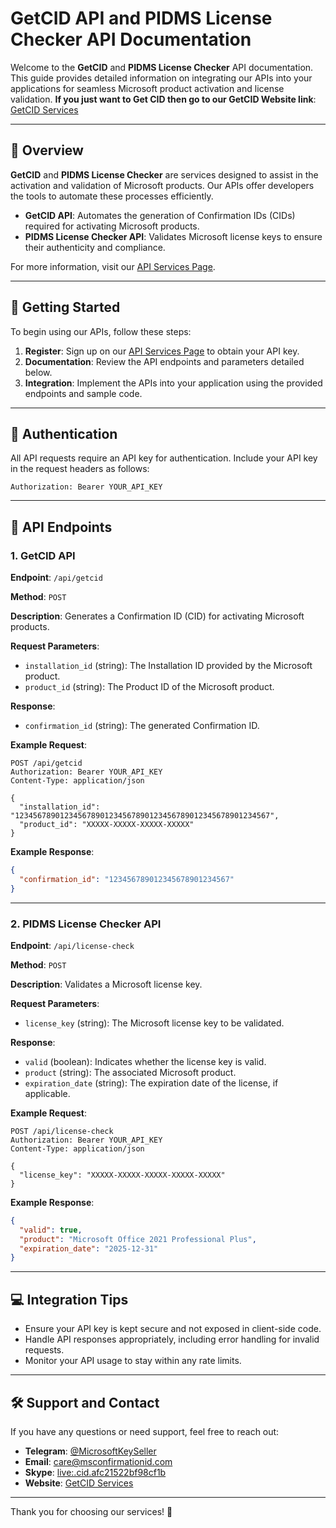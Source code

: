 # GetCID API and PIDMS License Checker API Documentation

Welcome to the **GetCID** and **PIDMS License Checker** API documentation. This guide provides detailed information on integrating our APIs into your applications for seamless Microsoft product activation and license validation.
**If you just want to Get CID then go to our GetCID Website link**: [GetCID Services](https://msconfirmationid.com/get-confirmation-id/)

---

## 🌟 **Overview**

**GetCID** and **PIDMS License Checker** are services designed to assist in the activation and validation of Microsoft products. Our APIs offer developers the tools to automate these processes efficiently.

- **GetCID API**: Automates the generation of Confirmation IDs (CIDs) required for activating Microsoft products.
- **PIDMS License Checker API**: Validates Microsoft license keys to ensure their authenticity and compliance.

For more information, visit our [API Services Page](https://msconfirmationid.com/getcid-api/).

---

## 🚀 **Getting Started**

To begin using our APIs, follow these steps:

1. **Register**: Sign up on our [API Services Page](https://msconfirmationid.com/getcid-api/) to obtain your API key.
2. **Documentation**: Review the API endpoints and parameters detailed below.
3. **Integration**: Implement the APIs into your application using the provided endpoints and sample code.

---

## 🔑 **Authentication**

All API requests require an API key for authentication. Include your API key in the request headers as follows:

```http
Authorization: Bearer YOUR_API_KEY
```

---

## 📘 **API Endpoints**

### **1. GetCID API**

**Endpoint**: `/api/getcid`

**Method**: `POST`

**Description**: Generates a Confirmation ID (CID) for activating Microsoft products.

**Request Parameters**:

- `installation_id` (string): The Installation ID provided by the Microsoft product.
- `product_id` (string): The Product ID of the Microsoft product.

**Response**:

- `confirmation_id` (string): The generated Confirmation ID.

**Example Request**:

```http
POST /api/getcid
Authorization: Bearer YOUR_API_KEY
Content-Type: application/json

{
  "installation_id": "123456789012345678901234567890123456789012345678901234567",
  "product_id": "XXXXX-XXXXX-XXXXX-XXXXX"
}
```

**Example Response**:

```json
{
  "confirmation_id": "123456789012345678901234567"
}
```

---

### **2. PIDMS License Checker API**

**Endpoint**: `/api/license-check`

**Method**: `POST`

**Description**: Validates a Microsoft license key.

**Request Parameters**:

- `license_key` (string): The Microsoft license key to be validated.

**Response**:

- `valid` (boolean): Indicates whether the license key is valid.
- `product` (string): The associated Microsoft product.
- `expiration_date` (string): The expiration date of the license, if applicable.

**Example Request**:

```http
POST /api/license-check
Authorization: Bearer YOUR_API_KEY
Content-Type: application/json

{
  "license_key": "XXXXX-XXXXX-XXXXX-XXXXX-XXXXX"
}
```

**Example Response**:

```json
{
  "valid": true,
  "product": "Microsoft Office 2021 Professional Plus",
  "expiration_date": "2025-12-31"
}
```

---

## 💻 **Integration Tips**

- Ensure your API key is kept secure and not exposed in client-side code.
- Handle API responses appropriately, including error handling for invalid requests.
- Monitor your API usage to stay within any rate limits.

---

## 🛠️ **Support and Contact**

If you have any questions or need support, feel free to reach out:

- **Telegram**: [@MicrosoftKeySeller](https://t.me/MicrosoftKeySeller)
- **Email**: [care@msconfirmationid.com](mailto:care@msconfirmationid.com)
- **Skype**: [live:.cid.afc21522bf98cf1b](https://join.skype.com/invite/.cid.afc21522bf98cf1b)
- **Website**: [GetCID Services](https://msconfirmationid.com/get-confirmation-id/)

---

Thank you for choosing our services! 🚀 
